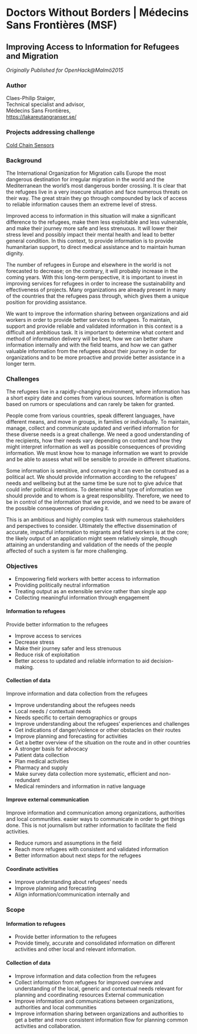 # Doctors Without Borders | Médecins Sans Frontières (MSF)

## Improving Access to Information for Refugees and Migration

*Originally Published for OpenHack@Malmö2015*

### Author
Claes-Philip Staiger,<br>
Technical specialist and advisor,<br>
Médecins Sans Frontières,<br>
https://lakareutangranser.se/

### Projects addressing challenge
[Cold Chain Sensors](https://github.com/OpenHackC4H/2015-Malmo-Cold-Chain-Sensors)

### Background
The International Organization for Migration calls Europe the most dangerous destination for irregular migration in the world and the Mediterranean the world’s most dangerous border crossing. It is clear that the refugees live in a very insecure situation and face numerous threats on their way. The great strain they go through compounded by lack of access to reliable information causes them an extreme level of stress.

Improved access to information in this situation will make a significant difference to the refugees, make them less exploitable and less vulnerable, and make their journey more safe and less strenuous. It will lower their stress level and possibly impact their mental health and lead to better general condition. In this context, to provide information is to provide humanitarian support, to direct medical assistance and to maintain human dignity.

The number of refugees in Europe and elsewhere in the world is not forecasted to decrease; on the contrary, it will probably increase in the coming years. With this long-term perspective, it is important to invest in improving services for refugees in order to increase the sustainability and effectiveness of projects. Many organizations are already present in many of the countries that the refugees pass through, which gives them a unique position for providing assistance.

We want to improve the information sharing between organizations and aid workers in order to provide better services to refugees. To maintain, support and provide reliable and validated information in this context is a difficult and ambitious task. It is important to determine what content and method of information delivery will be best, how we can better share information internally and with the field teams, and how we can gather valuable information from the refugees about their journey in order for organizations and to be more proactive and provide better assistance in a longer term.

### Challenges
The refugees live in a rapidly-changing environment, where information has a short expiry date and comes from various sources. Information is often based on rumors or speculations and can rarely be taken for granted.

People come from various countries, speak different languages, have different means, and move in groups, in families or individually. To maintain, manage, collect and communicate updated and verified information for these diverse needs is a great challenge. We need a good understanding of the recipients, how their needs vary depending on context and how they might interpret information as well as possible consequences of providing information. We must know how to manage information we want to provide and be able to assess what will be sensible to provide in different situations.

Some information is sensitive, and conveying it can even be construed as a political act. We should provide information according to the refugees’ needs and wellbeing but at the same time be sure not to give advice that could infer political intentions. To determine what type of information we should provide and to whom is a great responsibility. Therefore, we need to be in control of the information that we provide, and we need to be aware of the possible consequences of providing it.

This is an ambitious and highly complex task with numerous stakeholders and perspectives to consider. Ultimately the effective dissemination of accurate, impactful information to migrants and field workers is at the core; the likely output of an application might seem relatively simple, though attaining an understanding and validation of the needs of the people affected of such a system is far more challenging.

### Objectives
* Empowering field workers with better access to information
* Providing politically neutral information
* Treating output as an extensible service rather than single app
* Collecting meaningful information through engagement

#### Information to refugees
Provide better information to the refugees
* Improve access to services
* Decrease stress
* Make their journey safer and less strenuous
* Reduce risk of exploitation
* Better access to updated and reliable information to aid decision-making.

#### Collection of data
Improve information and data collection from the refugees
* Improve understanding about the refugees needs
* Local needs / contextual needs
* Needs specific to certain demographics or groups
* Improve understanding about the refugees’ experiences and challenges
* Get indications of danger/violence or other obstacles on their routes
* Improve planning and forecasting for activities
* Get a better overview of the situation on the route and in other countries
* A stronger basis for advocacy
* Patient data collection
* Plan medical activities
* Pharmacy and supply
* Make survey data collection more systematic, efficient and non-redundant
* Medical reminders and information in native language

#### Improve external communication
Improve information and communication among organizations, authorities and local communities. easier ways to communicate in order to get things done. This is not journalism but rather information to facilitate the field activities.
* Reduce rumors and assumptions in the field
* Reach more refugees with consistent and validated information
* Better information about next steps for the refugees

#### Coordinate activities
* Improve understanding about refugees’ needs
* Improve planning and forecasting
* Align information/communication internally and

### Scope
#### Information to refugees
* Provide better information to the refugees
* Provide timely, accurate and consolidated information on different activities and other local and
relevant information.

#### Collection of data
* Improve information and data collection from the refugees
* Collect information from refugees for improved overview and understanding of the local, generic and contextual needs relevant for planning and coordinating resources
External communication
* Improve information and communications between organizations, authorities and local
communities
* Improve information sharing between organizations and authorities to get a better and more
consistent information flow for planning common activities and collaboration.
